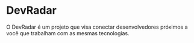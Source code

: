 # DevRadar
O DevRadar é um projeto que visa conectar desenvolvedores próximos a você que trabalham com as mesmas tecnologias.
